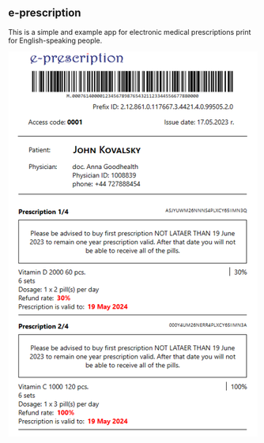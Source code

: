 ## e-prescription 

This is a simple and example app for electronic medical prescriptions print for English-speaking people.

![Screenshot](src\assets\images\e-prescription.png)